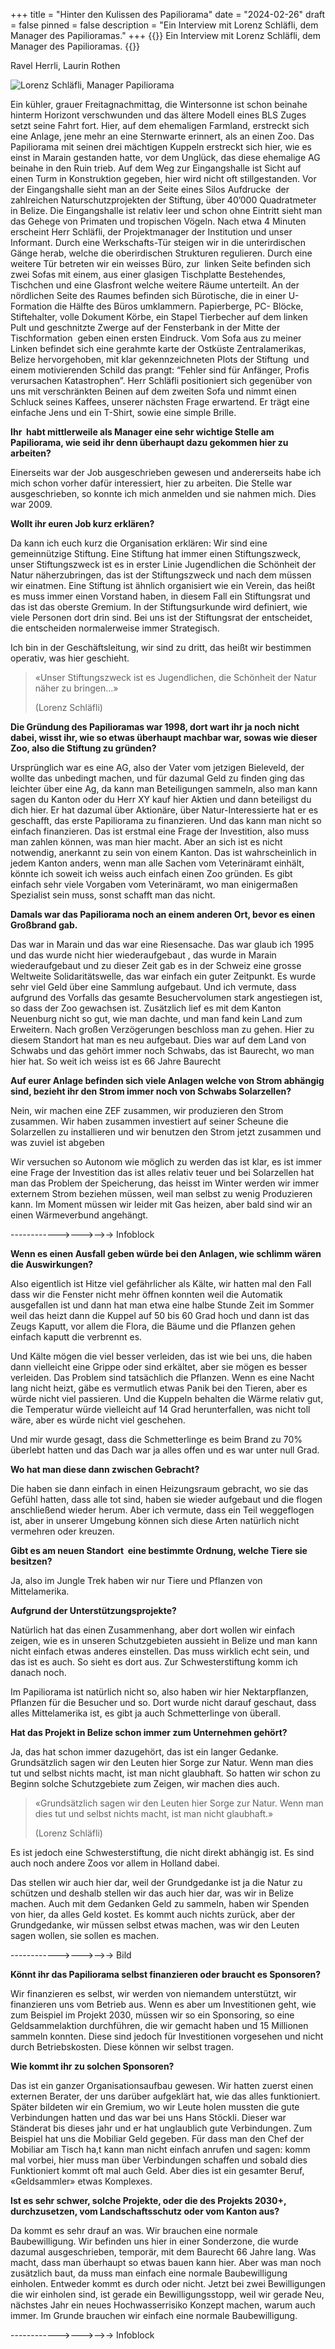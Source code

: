 +++
title = "Hinter den Kulissen des Papiliorama"
date = "2024-02-26"
draft = false
pinned = false
description = "Ein Interview mit Lorenz Schläfli, dem Manager des Papilioramas."
+++
{{<lead>}}
Ein Interview mit Lorenz Schläfli, dem Manager des Papilioramas.
{{</lead>}}

Ravel Herrli, Laurin Rothen

![Lorenz Schläfli, Manager Papiliorama](lorenz-schlafli.jpg)

Ein kühler, grauer Freitagnachmittag, die Wintersonne ist schon beinahe hinterm Horizont verschwunden und das ältere Modell eines BLS Zuges setzt seine Fahrt fort. Hier, auf dem ehemaligen Farmland, erstreckt sich eine Anlage, jene mehr an eine Sternwarte erinnert, als an einen Zoo. Das Papiliorama mit seinen drei mächtigen Kuppeln erstreckt sich hier, wie es einst in Marain gestanden hatte, vor dem Unglück, das diese ehemalige AG beinahe in den Ruin trieb. Auf dem Weg zur Eingangshalle ist Sicht auf einen Turm in Konstruktion gegeben, hier wird nicht oft stillgestanden. Vor der Eingangshalle sieht man an der Seite eines Silos Aufdrucke  der zahlreichen Naturschutzprojekten der Stiftung, über 40’000 Quadratmeter in Belize. Die Eingangshalle ist relativ leer und schon ohne Eintritt sieht man das Gehege von Primaten und tropischen Vögeln. Nach etwa 4 Minuten erscheint Herr Schläfli, der Projektmanager der Institution und unser Informant. Durch eine Werkschafts-Tür steigen wir in die unterirdischen Gänge herab, welche die oberirdischen Strukturen regulieren. Durch eine weitere Tür betreten wir ein weisses Büro, zur  linken Seite befinden sich zwei Sofas mit einem, aus einer glasigen Tischplatte Bestehendes, Tischchen und eine Glasfront welche weitere Räume unterteilt. An der nördlichen Seite des Raumes befinden sich Bürotische, die in einer U-Formation die Hälfte des Büros umklammern. Papierberge, PC- Blöcke, Stiftehalter, volle Dokument Körbe, ein Stapel Tierbecher auf dem linken Pult und geschnitzte Zwerge auf der Fensterbank in der Mitte der Tischformation  geben einen ersten Eindruck. Vom Sofa aus zu meiner Linken befindet sich eine gerahmte karte der Ostküste Zentralamerikas, Belize hervorgehoben, mit klar gekennzeichneten Plots der Stiftung  und einem motivierenden Schild das prangt: “Fehler sind für Anfänger, Profis verursachen Katastrophen”. Herr Schläfli positioniert sich gegenüber von uns mit verschränkten Beinen auf dem zweiten Sofa und nimmt einen Schluck seines Kaffees, unserer nächsten Frage erwartend. Er trägt eine einfache Jens und ein T-Shirt, sowie eine simple Brille.

**Ihr  habt mittlerweile als Manager eine sehr wichtige Stelle am Papiliorama, wie seid ihr denn überhaupt dazu gekommen hier zu arbeiten?**

Einerseits war der Job ausgeschrieben gewesen und andererseits habe ich mich schon vorher dafür interessiert, hier zu arbeiten. Die Stelle war ausgeschrieben, so konnte ich mich anmelden und sie nahmen mich. Dies war 2009.

**Wollt ihr euren Job kurz erklären?**

Da kann ich euch kurz die Organisation erklären: Wir sind eine gemeinnützige Stiftung. Eine Stiftung hat immer einen Stiftungszweck, unser Stiftungszweck ist es in erster Linie Jugendlichen die Schönheit der Natur näherzubringen, das ist der Stiftungszweck und nach dem müssen wir einatmen. Eine Stiftung ist ähnlich organisiert wie ein Verein, das heißt es muss immer einen Vorstand haben, in diesem Fall ein Stiftungsrat und das ist das oberste Gremium. In der Stiftungsurkunde wird definiert, wie viele Personen dort drin sind. Bei uns ist der Stiftungsrat der entscheidet, die entscheiden normalerweise immer Strategisch.

Ich bin in der Geschäftsleitung, wir sind zu dritt, das heißt wir bestimmen operativ, was hier geschieht. 

> «Unser Stiftungszweck ist es Jugendlichen, die Schönheit der Natur näher zu bringen…»
>
>  (Lorenz Schläfli)

**Die Gründung des Papilioramas war 1998, dort wart ihr ja noch nicht dabei, wisst ihr, wie so etwas überhaupt machbar war, sowas wie dieser Zoo, also die Stiftung zu gründen?**

Ursprünglich war es eine AG, also der Vater vom jetzigen Bieleveld, der wollte das unbedingt machen, und für dazumal Geld zu finden ging das leichter über eine Ag, da kann man Beteiligungen sammeln, also man kann sagen du Kanton oder du Herr XY kauf hier Aktien und dann beteiligst du dich hier. Er hat dazumal über Aktionäre, über Natur-Interessierte hat er es geschafft, das erste Papiliorama zu finanzieren. Und das kann man nicht so einfach finanzieren. Das ist erstmal eine Frage der Investition, also muss man zahlen können, was man hier macht. Aber an sich ist es nicht notwendig, anerkannt zu sein von einem Kanton. Das ist wahrscheinlich in jedem Kanton anders, wenn man alle Sachen vom Veterinäramt einhält, könnte ich soweit ich weiss auch einfach einen Zoo gründen. Es gibt einfach sehr viele Vorgaben vom Veterinäramt, wo man einigermaßen Spezialist sein muss, sonst schafft man das nicht.  

**Damals war das Papiliorama noch an einem anderen Ort, bevor es einen Großbrand gab.**

Das war in Marain und das war eine Riesensache. Das war glaub ich 1995  und das wurde nicht hier wiederaufgebaut , das wurde in Marain wiederaufgebaut und zu dieser Zeit gab es in der Schweiz eine grosse Weltweite Solidaritätswelle, das war einfach ein guter Zeitpunkt. Es wurde sehr viel Geld über eine Sammlung aufgebaut. Und ich vermute, dass aufgrund des Vorfalls das gesamte Besuchervolumen stark angestiegen ist, so dass der Zoo gewachsen ist. Zusätzlich lief es mit dem Kanton Neuenburg nicht so gut, wie man dachte, und man fand kein Land zum Erweitern. Nach großen Verzögerungen beschloss man zu gehen. Hier zu diesem Standort hat man es neu aufgebaut. Dies war auf dem Land von Schwabs und das gehört immer noch Schwabs, das ist Baurecht, wo man hier hat. So weit ich weiss ist es 66 Jahre Baurecht

**Auf eurer Anlage befinden sich viele Anlagen welche von Strom abhängig sind, bezieht ihr den Strom immer noch von Schwabs Solarzellen?**

Nein, wir machen eine ZEF zusammen, wir produzieren den Strom zusammen. Wir haben zusammen investiert auf seiner Scheune die Solarzellen zu installieren und wir benutzen den Strom jetzt zusammen und was zuviel ist abgeben

Wir versuchen so Autonom wie möglich zu werden das ist klar, es ist immer eine Frage der Investition das ist alles relativ teuer und bei Solarzellen hat man das Problem der Speicherung, das heisst im Winter werden wir immer externem Strom beziehen müssen, weil man selbst zu wenig Produzieren kann. Im Moment müssen wir leider mit Gas heizen, aber bald sind wir an einen Wärmeverbund angehängt. 

\------------>--->-->-> Infoblock

**Wenn es einen Ausfall geben würde bei den Anlagen, wie schlimm wären die Auswirkungen?**

Also eigentlich ist Hitze viel gefährlicher als Kälte, wir hatten mal den Fall dass wir die Fenster nicht mehr öffnen konnten weil die Automatik ausgefallen ist und dann hat man etwa eine halbe Stunde Zeit im Sommer weil das heizt dann die Kuppel auf 50 bis 60 Grad hoch und dann ist das Zeugs Kaputt, vor allem die Flora, die Bäume und die Pflanzen gehen einfach kaputt die verbrennt es.

Und Kälte mögen die viel besser verleiden, das ist wie bei uns, die haben dann vielleicht eine Grippe oder sind erkältet, aber sie mögen es besser verleiden. Das Problem sind tatsächlich die Pflanzen. Wenn es eine Nacht lang nicht heizt, gäbe es vermutlich etwas Panik bei den Tieren, aber es würde nicht viel passieren. Und die Kuppeln behalten die Wärme relativ gut, die Temperatur würde vielleicht auf 14 Grad herunterfallen, was nicht toll wäre, aber es würde nicht viel geschehen. 

Und mir wurde gesagt, dass die Schmetterlinge es beim Brand zu 70% überlebt hatten und das Dach war ja alles offen und es war unter null Grad. 

**Wo hat man diese dann zwischen Gebracht?**

Die haben sie dann einfach in einen Heizungsraum gebracht, wo sie das Gefühl hatten, dass alle tot sind, haben sie wieder aufgebaut und die flogen anschließend wieder herum. Aber ich vermute, dass ein Teil weggeflogen ist, aber in unserer Umgebung können sich diese Arten natürlich nicht vermehren oder kreuzen. 

**Gibt es am neuen Standort  eine bestimmte Ordnung, welche Tiere sie besitzen?**

Ja, also im Jungle Trek haben wir nur Tiere und Pflanzen von Mittelamerika. 

**Aufgrund der Unterstützungsprojekte?**

Natürlich hat das einen Zusammenhang, aber dort wollen wir einfach zeigen, wie es in unseren Schutzgebieten aussieht in Belize und man kann nicht einfach etwas anderes einstellen. Das muss wirklich echt sein, und das ist es auch. So sieht es dort aus. Zur Schwesterstiftung komm ich danach noch. 

Im Papiliorama ist natürlich nicht so, also haben wir hier Nektarpflanzen, Pflanzen für die Besucher und so. Dort wurde nicht darauf geschaut, dass alles Mittelamerika ist, es gibt ja auch Schmetterlinge von überall. 

**Hat das Projekt in Belize schon immer zum Unternehmen gehört?**

Ja, das hat schon immer dazugehört, das ist ein langer Gedanke. Grundsätzlich sagen wir den Leuten hier Sorge zur Natur. Wenn man dies tut und selbst nichts macht, ist man nicht glaubhaft. So hatten wir schon zu Beginn solche Schutzgebiete zum Zeigen, wir machen dies auch. 

> «Grundsätzlich sagen wir den Leuten hier Sorge zur Natur. Wenn man dies tut und selbst nichts macht, ist man nicht glaubhaft.»
>
> (Lorenz Schläfli)

Es ist jedoch eine Schwesterstiftung, die nicht direkt abhängig ist. Es sind auch noch andere Zoos vor allem in Holland dabei. 

Das stellen wir auch hier dar, weil der Grundgedanke ist ja die Natur zu schützen und deshalb stellen wir das auch hier dar, was wir in Belize machen. Auch mit dem Gedanken Geld zu sammeln, haben wir Spenden von hier, da alles Geld kostet. Es kommt auch nichts zurück, aber der Grundgedanke, wir müssen selbst etwas machen, was wir den Leuten sagen wollen, sie sollen es machen. 

\------------>--->-->-> Bild

**Könnt ihr das Papiliorama selbst finanzieren oder braucht es Sponsoren?**

Wir finanzieren es selbst, wir werden von niemandem unterstützt, wir finanzieren uns vom Betrieb aus. Wenn es aber um Investitionen geht, wie zum Beispiel im Projekt 2030, müssen wir so ein Sponsoring, so eine Geldsammelaktion durchführen, die wir gemacht haben und 15 Millionen sammeln konnten. Diese sind jedoch für Investitionen vorgesehen und nicht durch Betriebskosten. Diese können wir selbst tragen. 

**Wie kommt ihr zu solchen Sponsoren?**

Das ist ein ganzer Organisationsaufbau gewesen. Wir hatten zuerst einen externen Berater, der uns darüber aufgeklärt hat, wie das alles funktioniert. Später bildeten wir ein Gremium, wo wir Leute holen mussten die gute Verbindungen hatten und das war bei uns Hans Stöckli. Dieser war Ständerat bis dieses jahr und er hat unglaublich gute Verbindungen. Zum Beispiel hat uns die Mobiliar Geld gegeben. Für dass man den Chef der Mobiliar am Tisch ha,t kann man nicht einfach anrufen und sagen: komm mal vorbei, hier muss man über Verbindungen schaffen und sobald dies Funktioniert kommt oft mal auch Geld. Aber dies ist ein gesamter Beruf, «Geldsammler» etwas Komplexes.

**Ist es sehr schwer, solche Projekte, oder die des Projekts 2030+,  durchzusetzen, vom Landschaftsschutz oder vom Kanton aus?**

Da kommt es sehr drauf an was. Wir brauchen eine normale Baubewilligung. Wir befinden uns hier in einer Sonderzone, die wurde dazumal ausgeschrieben, temporär, mit dem Baurecht 66 Jahre lang. Was macht, dass man überhaupt so etwas bauen kann hier. Aber was man noch zusätzlich baut, da muss man einfach eine normale Baubewilligung einholen. Entweder kommt es durch oder nicht. Jetzt bei zwei Bewilligungen die wir einholen sind, ist gerade ein Bewilligungsstopp, weil wir gerade Neu, nächstes Jahr ein neues Hochwasserrisiko Konzept machen, warum auch immer. Im Grunde brauchen wir einfach eine normale Baubewilligung. 

\------------>--->-->-> Infoblock